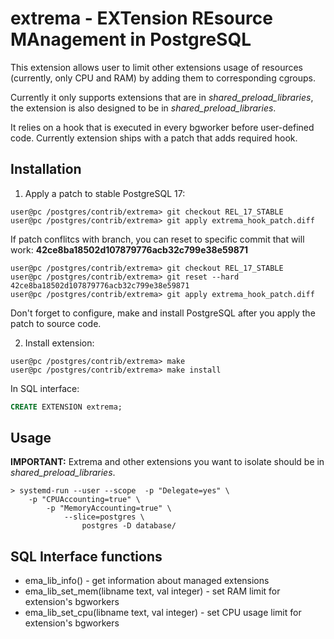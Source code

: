 # extrema - EXTension REsource MAnagement in PostgreSQL 

This extension allows user to limit other extensions usage of resources (currently, only CPU and RAM) by adding them to corresponding cgroups. 

Currently it only supports extensions that are in *shared_preload_libraries*, the extension is also designed to be in *shared_preload_libraries*. 

It relies on a hook that is executed in every bgworker before user-defined code. 
Currently extension ships with a patch that adds required hook.

## Installation

1. Apply a patch to stable PostgreSQL 17:

``` shell
user@pc /postgres/contrib/extrema> git checkout REL_17_STABLE
user@pc /postgres/contrib/extrema> git apply extrema_hook_patch.diff
```

If patch conflitcs with branch, you can reset to specific commit that will work:
**42ce8ba18502d107879776acb32c799e38e59871**
``` shell
user@pc /postgres/contrib/extrema> git checkout REL_17_STABLE
user@pc /postgres/contrib/extrema> git reset --hard 42ce8ba18502d107879776acb32c799e38e59871
user@pc /postgres/contrib/extrema> git apply extrema_hook_patch.diff
```

Don't forget to configure, make and install PostgreSQL after you apply the patch to source code.


2. Install extension: 
``` shell 
user@pc /postgres/contrib/extrema> make
user@pc /postgres/contrib/extrema> make install
```

In SQL interface:
``` sql
CREATE EXTENSION extrema;
```

## Usage 

**IMPORTANT:** Extrema and other extensions you want to isolate should be in *shared_preload_libraries*. 

``` shell
> systemd-run --user --scope  -p "Delegate=yes" \
    -p "CPUAccounting=true" \
        -p "MemoryAccounting=true" \
            --slice=postgres \
                postgres -D database/
```

## SQL Interface functions 

- ema_lib_info() - get information about managed extensions 
- ema_lib_set_mem(libname text, val integer) - set RAM limit for extension's bgworkers
- ema_lib_set_cpu(libname text, val integer) - set CPU usage limit for extension's bgworkers
